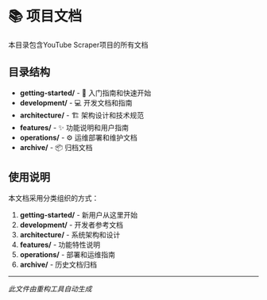 # 📚 项目文档

本目录包含YouTube Scraper项目的所有文档

## 目录结构

- **getting-started/** - 🚀 入门指南和快速开始
- **development/** - 💻 开发文档和指南
- **architecture/** - 🏗️ 架构设计和技术规范
- **features/** - ✨ 功能说明和用户指南
- **operations/** - ⚙️ 运维部署和维护文档
- **archive/** - 📦 归档文档

## 使用说明

本文档采用分类组织的方式：

1. **getting-started/** - 新用户从这里开始
2. **development/** - 开发者参考文档
3. **architecture/** - 系统架构和设计
4. **features/** - 功能特性说明
5. **operations/** - 部署和运维指南
6. **archive/** - 历史文档归档

---
*此文件由重构工具自动生成*
